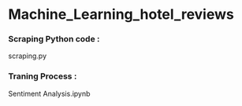 # Machine_Learning_hotel_reviews

<h3> Scraping Python code : </h3>
scraping.py


<h3>Traning Process : </h3>
Sentiment Analysis.ipynb
